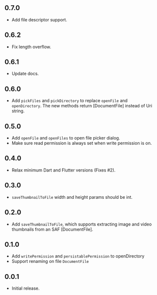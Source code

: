 ## 0.7.0

- Add file descriptor support.

## 0.6.2

- Fix length overflow.

## 0.6.1

- Update docs.

## 0.6.0

- Add `pickFiles` and `pickDirectory` to replace `openFile` and `openDirectory`. The new methods return [DocumentFile] instead of Uri string.

## 0.5.0

- Add `openFile` and `openFiles` to open file picker dialog.
- Make sure read permission is always set when write permission is on.

## 0.4.0

- Relax minimum Dart and Flutter versions (Fixes #2).

## 0.3.0

- `saveThumbnailToFile` width and height params should be int.

## 0.2.0

- Add `saveThumbnailToFile`, which supports extracting image and video thumbnails from an SAF [DocumentFile].

## 0.1.0

- Add `writePermission` and `persistablePermission` to openDirectory
- Support renaming on file `DocumentFile`

## 0.0.1

- Initial release.
